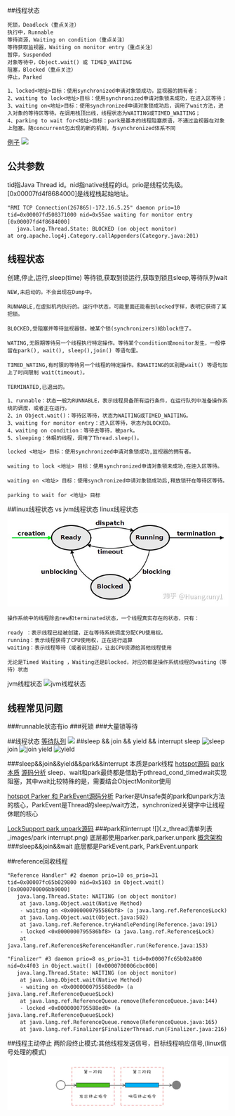 ##线程状态
[](https://stackoverflow.com/questions/41300520/what-is-locked-ownable-synchronizers-in-thread-dump)
```
死锁，Deadlock（重点关注） 
执行中，Runnable   
等待资源，Waiting on condition（重点关注） 
等待获取监视器，Waiting on monitor entry（重点关注）
暂停，Suspended
对象等待中，Object.wait() 或 TIMED_WAITING
阻塞，Blocked（重点关注）  
停止，Parked
```
```
1、locked<地址>目标：使用synchronized申请对象锁成功，监视器的拥有者；
2、waiting to lock<地址>目标：使用synchronized申请对象锁未成功，在进入区等待；
3、waiting on<地址>目标：使用synchronized申请对象锁成功后，调用了wait方法，进入对象的等待区等待。在调用栈顶出线，线程状态为WAITING或TIMED_WAITING；
4、parking to wait for<地址>目标：park是基本的线程阻塞原语，不通过监视器在对象上阻塞。随concurrent包出现的新的机制，与synchronized体系不同
```
[例子](https://www.cnblogs.com/kabi/p/5073706.html)
![](https://images.cnblogs.com/cnblogs_com/zhengyun_ustc/255879/o_clipboard%20-%20%E5%89%AF%E6%9C%AC039.png)

## 公共参数
tid指Java Thread id。nid指native线程的id。prio是线程优先级。[0x00007fd4f8684000]是线程栈起始地址。
```
"RMI TCP Connection(267865)-172.16.5.25" daemon prio=10 tid=0x00007fd508371000 nid=0x55ae waiting for monitor entry [0x00007fd4f8684000]
   java.lang.Thread.State: BLOCKED (on object monitor)
at org.apache.log4j.Category.callAppenders(Category.java:201)

```
## 线程状态

创建,停止,运行,sleep(time)
等待锁,获取到锁运行,获取到锁且sleep,等待队列wait
```
NEW,未启动的。不会出现在Dump中。

RUNNABLE,在虚拟机内执行的。运行中状态，可能里面还能看到locked字样，表明它获得了某把锁。

BLOCKED,受阻塞并等待监视器锁。被某个锁(synchronizers)給block住了。

WATING,无限期等待另一个线程执行特定操作。等待某个condition或monitor发生，一般停留在park(), wait(), sleep(),join() 等语句里。

TIMED_WATING,有时限的等待另一个线程的特定操作。和WAITING的区别是wait() 等语句加上了时间限制 wait(timeout)。

TERMINATED,已退出的。
```
```
1、runnable：状态一般为RUNNABLE，表示线程具备所有运行条件，在运行队列中准备操作系统的调度，或者正在运行。
2、in Object.wait()：等待区等待，状态为WAITING或TIMED_WAITING。
3、waiting for monitor entry：进入区等待，状态为BLOCKED。
4、waiting on condition：等待去等待，被park。
5、sleeping：休眠的线程，调用了Thread.sleep()。
```

```
locked <地址> 目标：使用synchronized申请对象锁成功,监视器的拥有者。

waiting to lock <地址> 目标：使用synchronized申请对象锁未成功,在迚入区等待。

waiting on <地址> 目标：使用synchronized申请对象锁成功后,释放锁幵在等待区等待。

parking to wait for <地址> 目标
```
[](https://blog.csdn.net/lmb55/article/details/79349680)
[](https://www.javatang.com/archives/2017/10/25/36441958.html#waiting_on_condition)
[](https://blog.csdn.net/liwenxia626/article/details/80791704)

##linux线程状态 vs jvm线程状态
[](https://zhuanlan.zhihu.com/p/133275094)
linux线程状态
![](.z_thread清单列表_images/linux线程状态.png)
```
操作系统中的线程除去new和terminated状态，一个线程真实存在的状态，只有：

ready ：表示线程已经被创建，正在等待系统调度分配CPU使用权。
running：表示线程获得了CPU使用权，正在进行运算
waiting：表示线程等待（或者说挂起），让出CPU资源给其他线程使用

无论是Timed Waiting ，Waiting还是Blocked，对应的都是操作系统线程的waiting（等待）状态

```
jvm线程状态
![jvm线程状态](/Users/chris/workspace/xsource/linux/src/main/java/concurrent/images/thread_status.jpg)
## 线程常见问题
###runnable状态有io
###死锁
###大量锁等待

##线程状态
[等待队列](https://blog.csdn.net/weixin_44537992/article/details/105990158)
![](/Users/chris/workspace/xsource/linux/src/main/java/concurrent/images/thread_status.jpg)
##sleep && join && yield && interrupt
sleep
![sleep](/Users/chris/workspace/xsource/linux/src/main/java/concurrent/images/thread_sleep.jpg)
join
![join](/Users/chris/workspace/xsource/linux/src/main/java/concurrent/images/thread_join.jpg)
yield
![yield](/Users/chris/workspace/xsource/linux/src/main/java/concurrent/images/thread_yield.jpg)

###sleep&&join&&yield&&park&&interrupt
本质是park线程
[hotspot源码](https://blog.csdn.net/qq_26222859/article/details/81112446)
[park本质](https://www.jb51.net/article/216231.htm)
[源码分析](https://juejin.cn/post/6844903971463626766#heading-1)
sleep、wait和park最终都是借助于pthread_cond_timedwait实现阻塞，其中wait比较特殊的是，需要结合ObjectMonitor使用

[hotspot Parker 和 ParkEvent源码分析](https://blog.csdn.net/qq_31865983/article/details/105184585)
Parker是Unsafe类的park和unpark方法的核心，ParkEvent是Thread的sleep/wait方法，synchronized关键字中让线程休眠的核心


[LockSupport park unpark源码](https://juejin.cn/post/6844903729380982797#heading-6)
###park和interrupt
![](.z_thread清单列表_images/park interrupt.png)
底层都使用parker.park,parker.unpark
[概念架构](https://blog.csdn.net/anlian523/article/details/106752414)
###sleep&&join&&wait
底层都是ParkEvent.park, ParkEvent.unpark


##reference回收线程
```
"Reference Handler" #2 daemon prio=10 os_prio=31 tid=0x00007fc65b029800 nid=0x5103 in Object.wait() [0x0000700006bb9000]
   java.lang.Thread.State: WAITING (on object monitor)
	at java.lang.Object.wait(Native Method)
	- waiting on <0x0000000795586bf8> (a java.lang.ref.Reference$Lock)
	at java.lang.Object.wait(Object.java:502)
	at java.lang.ref.Reference.tryHandlePending(Reference.java:191)
	- locked <0x0000000795586bf8> (a java.lang.ref.Reference$Lock)
	at java.lang.ref.Reference$ReferenceHandler.run(Reference.java:153)
```

```
"Finalizer" #3 daemon prio=8 os_prio=31 tid=0x00007fc65b02a800 nid=0x4f03 in Object.wait() [0x0000700006cbc000]
   java.lang.Thread.State: WAITING (on object monitor)
	at java.lang.Object.wait(Native Method)
	- waiting on <0x0000000795588ed0> (a java.lang.ref.ReferenceQueue$Lock)
	at java.lang.ref.ReferenceQueue.remove(ReferenceQueue.java:144)
	- locked <0x0000000795588ed0> (a java.lang.ref.ReferenceQueue$Lock)
	at java.lang.ref.ReferenceQueue.remove(ReferenceQueue.java:165)
	at java.lang.ref.Finalizer$FinalizerThread.run(Finalizer.java:216)
```

##线程主动停止
两阶段终止模式:其他线程发送信号，目标线程响应信号,(linux信号处理的模式)
![](.z_thread清单列表_images/thread_stop.png)
